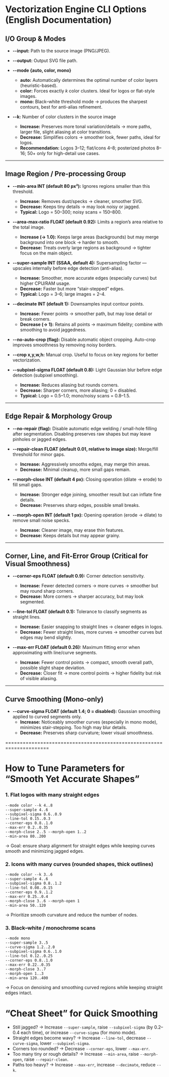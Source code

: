 # Vectorization Engine CLI Options (English Documentation)

## I/O Group & Modes
- **--input:** Path to the source image (PNG/JPEG).
- **--output:** Output SVG file path.
- **--mode {auto, color, mono}**
  - **auto:** Automatically determines the optimal number of color layers (heuristic-based).
  - **color:** Forces exactly *k* color clusters. Ideal for logos or flat-style images.
  - **mono:** Black–white threshold mode → produces the sharpest contours, best for anti-alias refinement.

- **--k:** Number of color clusters in the source image
  - **Increase:** Preserves more tonal variation/details → more paths, larger file, slight aliasing at color transitions.
  - **Decrease:** Simplifies colors → smoother look, fewer paths, ideal for logos.
  - **Recommendation:** Logos 3–12; flat/icons 4–8; posterized photos 8–16; 50+ only for high-detail use cases.

---

## Image Region / Pre-processing Group
- **--min-area INT (default 80 px²):** Ignores regions smaller than this threshold.
  - **Increase:** Removes dust/specks → cleaner, smoother SVG.
  - **Decrease:** Keeps tiny details → may look noisy or jagged.
  - **Typical:** Logo = 50–300; noisy scans = 150–800.

- **--area-max-ratio FLOAT (default 0.92):** Limits a region’s area relative to the total image.
  - **Increase (→ 1.0):** Keeps large areas (backgrounds) but may merge background into one block → harder to smooth.
  - **Decrease:** Treats overly large regions as background → tighter focus on the main object.

- **--super-sample INT (SSAA, default 4):** Supersampling factor — upscales internally before edge detection (anti-alias).
  - **Increase:** Smoother, more accurate edges (especially curves) but higher CPU/RAM usage.
  - **Decrease:** Faster but more “stair-stepped” edges.
  - **Typical:** Logo = 3–6; large images = 2–4.

- **--decimate INT (default 1):** Downsamples input contour points.
  - **Increase:** Fewer points → smoother path, but may lose detail or break corners.
  - **Decrease (→ 1):** Retains all points → maximum fidelity; combine with smoothing to avoid jaggedness.

- **--no-auto-crop (flag):** Disable automatic object cropping. Auto-crop improves smoothness by removing noisy borders.
- **--crop x,y,w,h:** Manual crop. Useful to focus on key regions for better vectorization.
- **--subpixel-sigma FLOAT (default 0.8):** Light Gaussian blur before edge detection (subpixel smoothing).
  - **Increase:** Reduces aliasing but rounds corners.
  - **Decrease:** Sharper corners, more aliasing; 0 = disabled.
  - **Typical:** Logo = 0.5–1.0; mono/noisy scans = 0.8–1.5.

---

## Edge Repair & Morphology Group
- **--no-repair (flag):** Disable automatic edge welding / small-hole filling after segmentation. Disabling preserves raw shapes but may leave pinholes or jagged edges.

- **--repair-clean FLOAT (default 0.01, relative to image size):** Merge/fill threshold for minor gaps.
  - **Increase:** Aggressively smooths edges, may merge thin areas.
  - **Decrease:** Minimal cleanup, more small gaps remain.

- **--morph-close INT (default 4 px):** Closing operation (dilate → erode) to fill small gaps.
  - **Increase:** Stronger edge joining, smoother result but can inflate fine details.
  - **Decrease:** Preserves sharp edges, possible small breaks.

- **--morph-open INT (default 1 px):** Opening operation (erode → dilate) to remove small noise specks.
  - **Increase:** Cleaner image, may erase thin features.
  - **Decrease:** Keeps details but may appear grainy.

---

## Corner, Line, and Fit-Error Group (Critical for Visual Smoothness)
- **--corner-eps FLOAT (default 0.9):** Corner detection sensitivity.
  - **Increase:** Fewer detected corners → more curves → smoother but may round sharp corners.
  - **Decrease:** More corners → sharper accuracy, but may look segmented.

- **--line-tol FLOAT (default 0.1):** Tolerance to classify segments as straight lines.
  - **Increase:** Easier snapping to straight lines → cleaner edges in logos.
  - **Decrease:** Fewer straight lines, more curves → smoother curves but edges may bend slightly.

- **--max-err FLOAT (default 0.26):** Maximum fitting error when approximating with line/curve segments.
  - **Increase:** Fewer control points → compact, smooth overall path, possible slight shape deviation.
  - **Decrease:** Closer fit → more control points → higher fidelity but risk of visible aliasing.

---

## Curve Smoothing (Mono-only)
- **--curve-sigma FLOAT (default 1.4; 0 = disabled):** Gaussian smoothing applied to curved segments only.
  - **Increase:** Noticeably smoother curves (especially in mono mode), minimizes stair-stepping. Too high may blur details.
  - **Decrease:** Preserves sharp curvature; lower visual smoothness.


=====================================================================
# How to Tune Parameters for “Smooth Yet Accurate Shapes”

### 1. Flat logos with many straight edges
```
--mode color --k 4..8
--super-sample 4..6
--subpixel-sigma 0.6..0.9
--line-tol 0.15..0.3
--corner-eps 0.8..1.0
--max-err 0.2..0.35
--morph-close 2..5 --morph-open 1..2
--min-area 80..200
```
→ Goal: ensure sharp alignment for straight edges while keeping curves smooth and minimizing jagged edges.

### 2. Icons with many curves (rounded shapes, thick outlines)
```
--mode color --k 3..6
--super-sample 4..6
--subpixel-sigma 0.8..1.2
--line-tol 0.08..0.15
--corner-eps 0.9..1.2
--max-err 0.25..0.4
--morph-close 3..6 --morph-open 1
--min-area 50..120
```
→ Prioritize smooth curvature and reduce the number of nodes.

### 3. Black–white / monochrome scans
```
--mode mono
--super-sample 3..5
--curve-sigma 1.2..2.0
--subpixel-sigma 0.6..1.0
--line-tol 0.12..0.25
--corner-eps 0.8..1.0
--max-err 0.22..0.35
--morph-close 3..7 
--morph-open 1..3
--min-area 120..400
```
→ Focus on denoising and smoothing curved regions while keeping straight edges intact.

# “Cheat Sheet” for Quick Smoothing
- Still jagged? → Increase `--super-sample`, raise `--subpixel-sigma` (by 0.2–0.4 each time), or increase `--curve-sigma` (for mono mode).
- Straight edges become wavy? → Increase `--line-tol`, decrease `--curve-sigma`, lower `--subpixel-sigma`.
- Corners too rounded? → Decrease `--corner-eps`, lower `--max-err`.
- Too many tiny or rough details? → Increase `--min-area`, raise `--morph-open`, raise `--repair-clean`.
- Paths too heavy? → Increase `--max-err`, increase `--decimate`, reduce `--k`.
